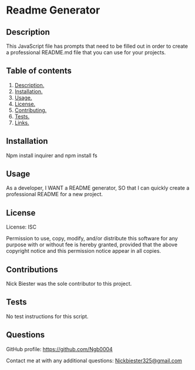 # Readme Generator 

<a name="description"></a>
## Description

This JavaScript file has prompts that need to be filled out in order to create a professional README.md file that you can use for your projects. 
        
## Table of contents 
1. [ Description. ](#description)
2. [ Installation. ](#installation)
3. [ Usage. ](#usage)
4. [ License. ](#license)
5. [ Contributing. ](#contributing)
6. [ Tests. ](#tests)
7. [ Links. ](#links)
        
<a name="installation"></a>
## Installation

Npm install inquirer and npm install fs

<a name="usage"></a>
## Usage

As a developer, I WANT a README generator, SO that I can quickly create a professional README for a new project.

<a name="license"></a>
## License

License: ISC

Permission to use, copy, modify, and/or distribute this software for any purpose 
with or without fee is hereby granted, provided that the above copyright notice 
and this permission notice appear in all copies.

<a name="contributing"></a>
## Contributions

Nick Biester was the sole contributor to this project.

<a name="tests"></a>
## Tests

No test instructions for this script.

<a name="questions"></a>
## Questions

GitHub profile: https://github.com/Ngb0004

Contact me at with any additional questions: Nickbiester325@gmail.com
        

